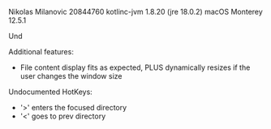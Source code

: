 Nikolas Milanovic
20844760
kotlinc-jvm 1.8.20 (jre 18.0.2)
macOS Monterey 12.5.1

Und

Additional features:
* File content display fits as expected, PLUS dynamically resizes if the user changes the window size

Undocumented HotKeys:
* '>'  enters the focused directory
* '<'  goes to prev directory

